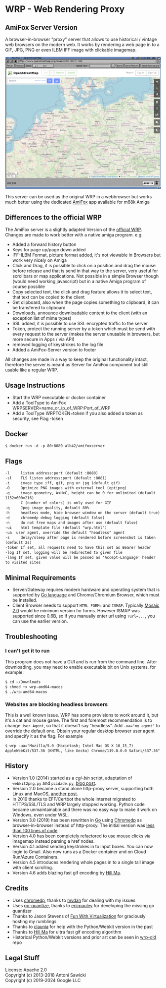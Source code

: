 # WRP - Web Rendering Proxy
## AmiFox Server Version

A browser-in-browser "proxy" server that allows to use historical / vintage web browsers on the modern web. It works by rendering a web page in to a GIF, JPG, PNG or even ILBM IFF image with clickable imagemap.

![AmiFox with OpenStreetmap](wrp.png)

This server can be used as the original WRP in a webbrowser but works much better using the dedicated [AmiFox](https://blog.alb42.de/programs/AmiFox) app available for m68k Amiga

## Differences to the official WRP

The AmiFox server is a slightly adapted Version of the [official WRP](https://github.com/tenox7/wrp). Changes are made to work better with a native amiga program.
e.g.
* Added a forward history button
* Keys for page up/page down added
* IFF-ILBM Format, picture format added, it's not viewable in Browsers but work very nicely on Amiga
* Click and Drag, it is possible to click on a position and drag the mouse before release and that is send in that way to the server, very useful for scrollbars or map applications. Not possible in a simple Browser though (would need working javascript) but in a native Amiga program of course possible
* Copy selected text, the click and drag feature allows it to select text, that text can be copied to the client
* Get clipboard, also when the page copies something to clipboard, it can be transfered to clipboard
* Downloads, announce downloadable content to the client (with an exception list of mime types)
* SSL added, it is possible to use SSL encrypted traffic to the server
* Token, protect the running server by a token which must be send with every request to the server (makes the server unusable in browsers, but more secure in Apps / via API)
* removed logging of keystrokes to the log file
* Added a AmiFox-Server version to footer

All changes are made in a way to keep the original functionality intact, therefore the server is meant as Server for AmiFox component but still usable like a regular WRP.

## Usage Instructions

* Start the WRP executable or docker container
* Add a ToolType to AmiFox WRPSERVER=name_or_ip_of_WRP:Port_of_WRP
* Add a ToolType WRPTOKEN=token if you also added a token as security, see Flag -token

## Docker

```shell
$ docker run -d -p 80:8080 alb42/amifoxserver
```

## Flags

```text
-l     listen address:port (default :8080)
-sl    TLS listen address:port (default :8081)
-t     image type iff, gif, png or jpg (default gif)
-O     Optimize PNG images with external tool (optipng)
-g     image geometry, WxHxC, height can be 0 for unlimited (default 1152x600x216)
       C (number of colors) is only used for GIF
-q     Jpeg image quality, default 80%
-h     headless mode, hide browser window on the server (default true)
-d     chromedp debug logging (default false)
-n     do not free maps and images after use (default false)
-ui    html template file (default "wrp.html")
-ua  user agent, override the default "headless" agent
-s     delay/sleep after page is rendered before screenshot is taken (default 2s)
-token If set, all requests need to have this set as Bearer header
-log If set, logging will be redirected to given file
-lang If set, given value will be passed as 'Accept-Language' header to visited sites
```

## Minimal Requirements

* Server/Gateway requires modern hardware and operating system that is supported by [Go language](https://github.com/golang/go/wiki/MinimumRequirements) and Chrome/Chromium Browser, which must be installed.
* Client Browser needs to support `HTML FORMs` and `ISMAP`. Typically [Mosaic 2.0](http://www.ncsa.illinois.edu/enabling/mosaic/versions) would be minimum version for forms. However ISMAP was supported since 0.6B, so if you manually enter url using `?url=...`, you can use the earlier version.

## Troubleshooting

### I can't get it to run

This program does not have a GUI and is run from the command line. After downloading, you may need to enable executable bit on Unix systems, for example:

```shell
$ cd ~/Downloads
$ chmod +x wrp-amd64-macos
$ ./wrp-amd64-macos
```

### Websites are blocking headless browsers

This is a well known issue. WRP has some provisions to work around it, but it's a cat and mouse game. The first and
foremost recommendation is to change `User Agent`, so that it doesn't say "headless". Add `-ua="my agent"` to override the default one.
Obtain your regular desktop browser user agent and specify it as the flag. For example

```shell
$ wrp -ua="Mozilla/5.0 (Macintosh; Intel Mac OS X 10_15_7) AppleWebKit/537.36 (KHTML, like Gecko) Chrome/119.0.0.0 Safari/537.36"
```

## History

* Version 1.0 (2014) started as a *cgi-bin* script, adaptation of `webkit2png.py` and `pcidade.py`, [blog post](https://virtuallyfun.com/2014/03/03/surfing-modern-web-with-ancient-browsers/).
* Version 2.0 became a stand alone http-proxy server, supporting both Linux and MacOS, [another post](https://virtuallyfun.com/wordpress/2014/03/11/web-rendering-proxy-update//).
* In 2016 thanks to EFF/Certbot the whole internet migrated to HTTPS/SSL/TLS and WRP largely stopped working. Python code became unmaintainable and there was no easy way to make it work on Windows, even under WSL.
* Version 3.0 (2019) has been rewritten in [Go](https://golang.org/) using [Chromedp](https://github.com/chromedp) as browser-in-browser instead of http-proxy. The initial version was [less than 100 lines of code](https://gist.github.com/tenox7/b0f03c039b0a8b67f6c1bf47e2dd0df0).
* Version 4.0 has been completely refactored to use mouse clicks via imagemap instead parsing a href nodes.
* Version 4.1 added sending keystrokes in to input boxes. You can now login to Gmail. Also now runs as a Docker container and on Cloud Run/Azure Containers.
* Version 4.5 introduces rendering whole pages in to a single tall image with client scrolling.
* Version 4.6 adds blazing fast gif encoding by [Hill Ma](https://github.com/mahiuchun).

## Credits

* Uses [chromedp](https://github.com/chromedp), thanks to [mvdan](https://github.com/mvdan) for dealing with my issues
* Uses [go-quantize](https://github.com/ericpauley/go-quantize), thanks to [ericpauley](https://github.com/ericpauley) for developing the missing go quantizer
* Thanks to Jason Stevens of [Fun With Virtualization](https://virtuallyfun.com/) for graciously hosting my rumblings
* Thanks to [claunia](https://github.com/claunia/) for help with the Python/Webkit version in the past
* Thanks to [Hill Ma](https://github.com/mahiuchun) for ultra fast gif encoding algorithm
* Historical Python/Webkit versions and prior art can be seen in [wrp-old](https://github.com/tenox7/wrp-old) repo

## Legal Stuff

License: Apache 2.0  
Copyright (c) 2013-2018 Antoni Sawicki  
Copyright (c) 2019-2024 Google LLC
